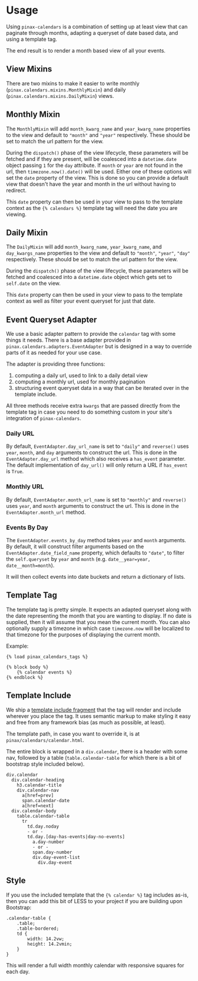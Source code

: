 # Usage

Using `pinax-calendars` is a combination of setting up at least view that can
paginate through months, adapting a queryset of date based data, and using a
template tag.

The end result is to render a month based view of all your events.

## View Mixins

There are two mixins to make it easier to write monthly (`pinax.calendars.mixins.MonthlyMixin`)
and daily (`pinax.calendars.mixins.DailyMixin`) views.

## Monthly Mixin

The `MonthlyMixin` will add `month_kwarg_name` and `year_kwarg_name` properties
to the view and default to `"month"` and `"year"` respectively. These should be set
to match the url pattern for the view.

During the `dispatch()` phase of the view lifecycle, these parameters will be
fetched and if they are present, will be coalesced into a `datetime.date` object
passing `1` for the `day` attribute.  If `month` or `year` are not found in the
url, then `timezone.now().date()` will be used.  Either one of these options
will set the `date` property of the view.  This is done so you can provide a
default view that doesn't have the year and month in the url without having
to redirect.

This `date` property can then be used in your view to pass to the template
context as the `{% calendars %}` template tag will need the date you are
viewing.

## Daily Mixin

The `DailyMixin` will add `month_kwarg_name`, `year_kwarg_name`, and `day_kwargs_name`
properties to the view and default to `"month"`, `"year"`, `"day"` respectively.
These should be set to match the url pattern for the view.

During the `dispatch()` phase of the view lifecycle, these parameters will be
fetched and coalesced into a `datetime.date` object which gets set to
`self.date` on the view.

This `date` property can then be used in your view to pass to the template
context as well as filter your event queryset for just that date.

## Event Queryset Adapter

We use a basic adapter pattern to provide the `calendar` tag with some things
it needs. There is a base adapter provided in `pinax.calendars.adapters.EventAdapter`
but is designed in a way to override parts of it as needed for your use case.

The adapter is providing three functions:

1. computing a daily url, used to link to a daily detail view
2. computing a monthly url, used for monthly pagination
3. structuring event queryset data in a way that can be iterated over in the
   template include.

All three methods receive extra `kwargs` that are passed directly from the
template tag in case you need to do something custom in your site's integration
of `pinax-calendars`.

### Daily URL

By default, `EventAdapter.day_url_name` is set to `"daily"` and `reverse()` uses
`year`, `month`, and `day` arguments to construct the url.  This is done in the
`EventAdapter.day_url` method which also receives a `has_event` parameter. The
default implementation of `day_url()` will only return a URL if `has_event` is
`True`.

### Monthly URL

By default, `EventAdapter.month_url_name` is set to `"monthly"` and `reverse()`
uses `year`, and `month` arguments to construct the url.  This is done in the
`EventAdapter.month_url` method.

### Events By Day

The `EventAdapter.events_by_day` method takes `year` and `month` arguments. By
default, it will construct filter arguments based on the `EventAdapter.date_field_name`
property, which defaults to `"date"`, to filter the `self.queryset` by `year`
and `month` (e.g. `date__year=year, date__month=month`).

It will then collect events into date buckets and return a dictionary of lists.



## Template Tag

The template tag is pretty simple. It expects an adapted queryset along with
the date representing the month that you are wanting to display. If no date is
supplied, then it will assume that you mean the current month.  You can also
optionally supply a timezone in which case `timezone.now` will be localized to
that timezone for the purposes of displaying the current month.

Example:

```
{% load pinax_calendars_tags %}

{% block body %}
    {% calendar events %}
{% endblock %}
```

## Template Include

We ship a [template include fragment](https://github.com/pinax/pinax-calendars/blob/master/pinax/calendars/templates/pinax/calendars/calendar.html)
that the tag will render and include wherever you place the tag. It uses semantic
markup to make styling it easy and free from any framework bias (as much as
possible, at least).

The template path, in case you want to override it, is at
`pinax/calendars/calendar.html`.

The entire block is wrapped in a `div.calendar`, there is a header with some
nav, followed by a table (`table.calendar-table` for which there is a bit of
bootstrap style included below).

```
div.calendar
  div.calendar-heading
    h3.calendar-title
    div.calendar-nav
      a[href=prev]
      span.calendar-date
      a[href=next]
  div.calendar-body
    table.calendar-table
      tr
        td.day.noday
        - or -
        td.day.[day-has-events|day-no-events]
          a.day-number
          - or -
          span.day-number
          div.day-event-list
            div.day-event
```

## Style

If you use the included template that the `{% calendar %}` tag includes as-is,
then you can add this bit of LESS to your project if you are building upon
Bootstrap:

```less
.calendar-table {
    .table;
    .table-bordered;
    td {
        width: 14.2vw;
        height: 14.2vmin;
    }
}
```

This will render a full width monthly calendar with responsive squares for each
day.
